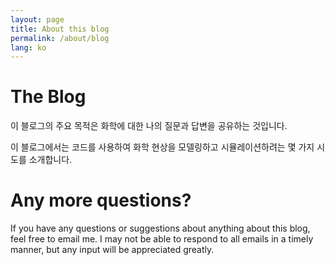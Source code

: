 ```yaml
---
layout: page
title: About this blog
permalink: /about/blog
lang: ko
---
```


# The Blog

이 블로그의 주요 목적은 화학에 대한 나의 질문과 답변을 공유하는 것입니다.

이 블로그에서는 코드를 사용하여 화학 현상을 모델링하고 시뮬레이션하려는 몇 가지 시도를 소개합니다.

# Any more questions?

If you have any questions or suggestions about anything about this blog, feel free to email me. I may not be able to respond to all emails in a timely manner, but any input will be appreciated greatly.
